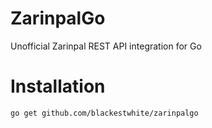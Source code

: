 # ZarinpalGo 
Unofficial Zarinpal REST API integration for Go

# Installation
```bash
go get github.com/blackestwhite/zarinpalgo
```